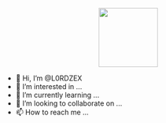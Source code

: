 <p align="center">
  <a aria-label="MyLogo Zy4Code">
    <img src="https://avatars.githubusercontent.com/u/84219159?v=4" width="120" />
  </a>
</p>

- 👋 Hi, I’m @L0RDZEX
- 👀 I’m interested in ...
- 🌱 I’m currently learning ...
- 💞️ I’m looking to collaborate on ...
- 📫 How to reach me ...

<!---
L0RDZEX/L0RDZEX is a ✨ special ✨ repository because its `README.md` (this file) appears on your GitHub profile.
You can click the Preview link to take a look at your changes.
--->
